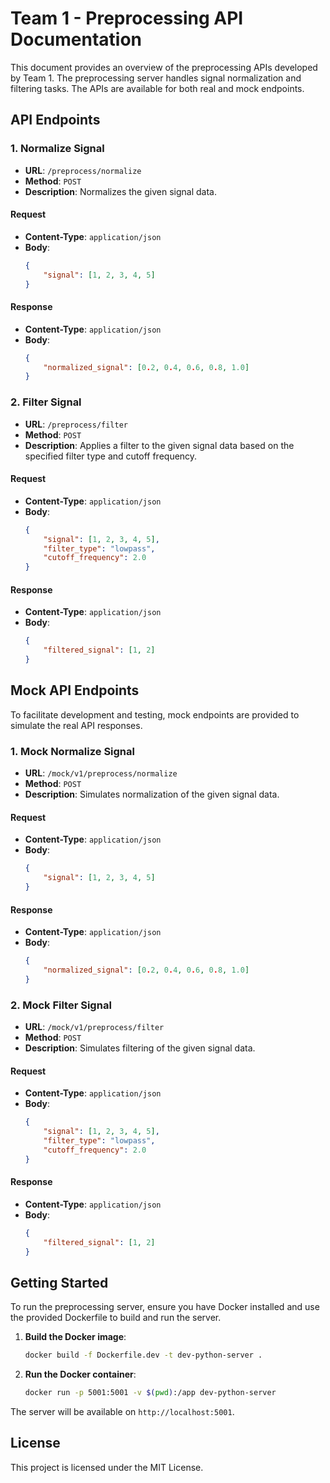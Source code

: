 # Team 1 - Preprocessing API Documentation

This document provides an overview of the preprocessing APIs developed by Team 1. 
The preprocessing server handles signal normalization and filtering tasks. 
The APIs are available for both real and mock endpoints.

## API Endpoints

### 1. Normalize Signal

- **URL**: `/preprocess/normalize`
- **Method**: `POST`
- **Description**: Normalizes the given signal data.

#### Request

- **Content-Type**: `application/json`
- **Body**:
    ```json
    {
        "signal": [1, 2, 3, 4, 5]
    }
    ```

#### Response

- **Content-Type**: `application/json`
- **Body**:
    ```json
    {
        "normalized_signal": [0.2, 0.4, 0.6, 0.8, 1.0]
    }
    ```

### 2. Filter Signal

- **URL**: `/preprocess/filter`
- **Method**: `POST`
- **Description**: Applies a filter to the given signal data based on the specified filter type and cutoff frequency.

#### Request

- **Content-Type**: `application/json`
- **Body**:
    ```json
    {
        "signal": [1, 2, 3, 4, 5],
        "filter_type": "lowpass",
        "cutoff_frequency": 2.0
    }
    ```

#### Response

- **Content-Type**: `application/json`
- **Body**:
    ```json
    {
        "filtered_signal": [1, 2]
    }
    ```

## Mock API Endpoints

To facilitate development and testing, mock endpoints are provided to simulate the real API responses.

### 1. Mock Normalize Signal

- **URL**: `/mock/v1/preprocess/normalize`
- **Method**: `POST`
- **Description**: Simulates normalization of the given signal data.

#### Request

- **Content-Type**: `application/json`
- **Body**:
    ```json
    {
        "signal": [1, 2, 3, 4, 5]
    }
    ```

#### Response

- **Content-Type**: `application/json`
- **Body**:
    ```json
    {
        "normalized_signal": [0.2, 0.4, 0.6, 0.8, 1.0]
    }
    ```

### 2. Mock Filter Signal

- **URL**: `/mock/v1/preprocess/filter`
- **Method**: `POST`
- **Description**: Simulates filtering of the given signal data.

#### Request

- **Content-Type**: `application/json`
- **Body**:
    ```json
    {
        "signal": [1, 2, 3, 4, 5],
        "filter_type": "lowpass",
        "cutoff_frequency": 2.0
    }
    ```

#### Response

- **Content-Type**: `application/json`
- **Body**:
    ```json
    {
        "filtered_signal": [1, 2]
    }
    ```

## Getting Started

To run the preprocessing server, ensure you have Docker installed and use the provided Dockerfile to build and run the server.

1. **Build the Docker image**:
    ```bash
    docker build -f Dockerfile.dev -t dev-python-server .
    ```

2. **Run the Docker container**:
    ```bash
    docker run -p 5001:5001 -v $(pwd):/app dev-python-server
    ```

The server will be available on `http://localhost:5001`.

## License

This project is licensed under the MIT License.
